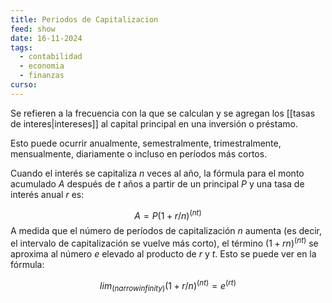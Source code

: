 ```yaml
---
title: Periodos de Capitalizacion
feed: show
date: 16-11-2024
tags:
  - contabilidad
  - economia
  - finanzas
curso:
---
```

Se refieren a la frecuencia con la que se calculan y se agregan los [[tasas de interes|intereses]] al capital principal en una inversión o préstamo. 

Esto puede ocurrir anualmente, semestralmente, trimestralmente, mensualmente, diariamente o incluso en períodos más cortos. 

Cuando el interés se capitaliza $n$ veces al año, la fórmula para el monto acumulado $A$ después de $t$ años a partir de un principal $P$ y una tasa de interés anual $r$ es:

$$A = P(1+r/n)^(n t)$$
A medida que el número de períodos de capitalización $n$ aumenta (es decir, el intervalo de capitalización se vuelve más corto), el término $(1+r n)^(n t)$ se aproxima al número $e$ elevado al producto de $r$ y $t$. Esto se puede ver en la fórmula:

$$lim_(n arrow infinity)(1+r/n)^(n t)=e^(r t)$$

